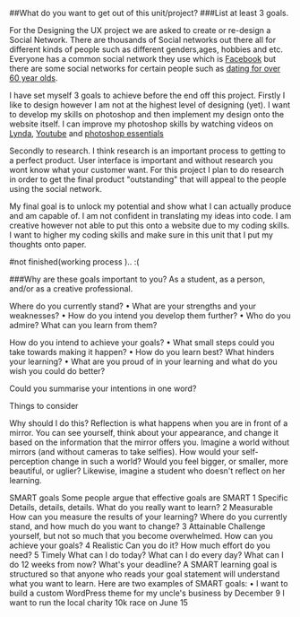 ##What do you want to get out of this unit/project?###List at least 3 goals.
For the Designing the UX project we are asked to create or re-design a Social Network. There are thousands of Social networks out there all for different kinds of people such as different genders,ages, hobbies and etc. Everyone has a common social network they use which is [Facebook](https://www.facebook.com) but there are some social networks for certain people such as [dating for over 60 year olds](http://www.singlesover60.co.uk).    
I have set myself 3 goals to achieve before the end off this project. Firstly I like to design however I am not at the highest level of designing (yet). I want to develop my skills on photoshop and then implement my design onto the website itself. I can improve my photoshop skills by watching videos on [Lynda](http://www.lynda.com/Photoshop-tutorials/279-0.html?utm_source=google&utm_medium=cpc&utm_campaign=Search-Dsg-Photoshop&utm_content=FyqpI3Wn&utm_term=photoshop%20tutorials&gclid=CLzVxd7elMMCFcSWtAodojQALw), [Youtube](https://www.youtube.com) and [photoshop essentials](http://www.photoshopessentials.com)
Secondly to research. I think research is an important process to getting to a perfect product. User interface is important and without research you wont know what your customer want. For this project I plan to do research in order to get the final product "outstanding" that will appeal to the people using the social network. 
My final goal is to unlock my potential and show what I can actually produce and am capable of. I am not confident in translating my ideas into code. I am creative however not able to put this onto a website due to my coding skills. I want to higher my coding skills and make sure in this unit that I put my thoughts onto paper.
#not finished(working process ).. :(  
###Why are these goals important to you?As a student, as a person, and/or as a creative professional.Where do you currently stand?•	What are your strengths and your weaknesses? •	How do you intend you develop them further? •	Who do you admire? What can you learn from them?How do you intend to achieve your goals?•	What small steps could you take towards making it happen?•	How do you learn best? What hinders your learning?•	What are you proud of in your learning and what do you wish you could do better?Could you summarise your intentions in one word?Things to considerWhy should I do this?Reflection is what happens when you are in front of a mirror. You can see yourself, think about your appearance, and change it based on the information that the mirror offers you.Imagine a world without mirrors (and without cameras to take selfies). How would your self-perception change in such a world? Would you feel bigger, or smaller, more beautiful, or uglier?Likewise, imagine a student who doesn't reflect on her learning.SMART goalsSome people argue that effective goals are SMART1	Specific Details, details, details. What do you really want to learn?2	Measurable How can you measure the results of your learning? Where do you currently stand, and how much do you want to change?3	Attainable Challenge yourself, but not so much that you become overwhelmed. How can you achieve your goals?4	Realistic Can you do it? How much effort do you need?5	Timely What can I do today? What can I do every day? What can I do 12 weeks from now? What's your deadline?A SMART learning goal is structured so that anyone who reads your goal statement will understand what you want to learn. Here are two examples of SMART goals:•	I want to build a custom WordPress theme for my uncle's business by December 9I want to run the local charity 10k race on June 15